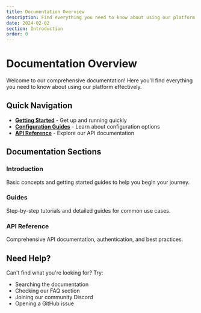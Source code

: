 ```yaml
---
title: Documentation Overview
description: Find everything you need to know about using our platform
date: 2024-02-02
section: Introduction
order: 0
---
```


# Documentation Overview

Welcome to our comprehensive documentation! Here you'll find everything you need to know about using our platform effectively.

## Quick Navigation

- **[Getting Started](/docs/getting-started)** - Get up and running quickly
- **[Configuration Guides](/docs/guides/configuration)** - Learn about configuration options
- **[API Reference](/docs/api/authentication)** - Explore our API documentation

## Documentation Sections

### Introduction
Basic concepts and getting started guides to help you begin your journey.

### Guides
Step-by-step tutorials and detailed guides for common use cases.

### API Reference
Comprehensive API documentation, authentication, and best practices.

## Need Help?

Can't find what you're looking for? Try:

- Searching the documentation
- Checking our FAQ section
- Joining our community Discord
- Opening a GitHub issue